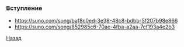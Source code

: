 ### Вступление

- https://suno.com/song/baf8c0ed-3e38-48c8-bdbb-5f207b98e866
- https://suno.com/song/852985c6-70ae-4fba-a2aa-7cf193a4e2b3

[Назад](index.md)